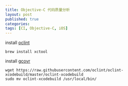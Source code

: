 ```yaml
---
title: Objective-C 代码质量分析
layout: post
published: true
categories: 
tags: [CI, Objective-C, iOS]
---
```


install [oclint](http://oclint.org/)

`brew install xctool`

install [gcovr](https://github.com/gcovr/gcovr)

```
wget https://raw.githubusercontent.com/oclint/oclint-xcodebuild/master/oclint-xcodebuild
sudo mv oclint-xcodebuild /usr/local/bin/
```
